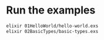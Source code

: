 # Run the examples
```bash
elixir 01HelloWorld/hello-world.exs
elixir 02BasicTypes/basic-types.exs
```
